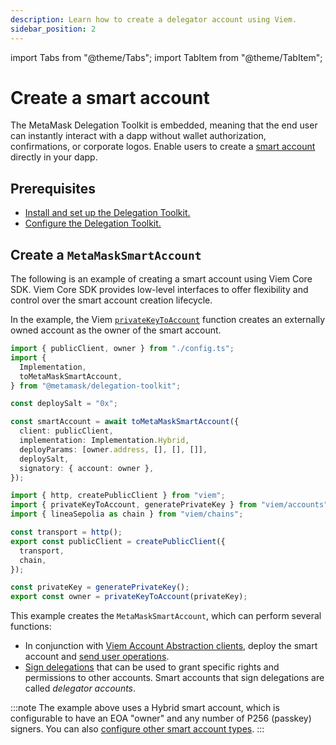 ```yaml
---
description: Learn how to create a delegator account using Viem.
sidebar_position: 2
---
```


import Tabs from "@theme/Tabs";
import TabItem from "@theme/TabItem";

# Create a smart account

The MetaMask Delegation Toolkit is embedded, meaning that the end user can instantly interact with a dapp without wallet authorization, confirmations, or corporate logos.
Enable users to create a [smart account](../../concepts/smart-accounts.md) directly in your dapp.

## Prerequisites

- [Install and set up the Delegation Toolkit.](../../get-started/install.md)
- [Configure the Delegation Toolkit.](../configure.md)

## Create a `MetaMaskSmartAccount`

The following is an example of creating a smart account using Viem Core SDK.
Viem Core SDK provides low-level interfaces to offer flexibility and control over the smart
account creation lifecycle.

In the example, the Viem [`privateKeyToAccount`](https://viem.sh/docs/accounts/local/privateKeyToAccount)
function creates an externally owned account as the owner of the smart account.

<Tabs>
<TabItem value="example.ts">

```typescript
import { publicClient, owner } from "./config.ts";
import { 
  Implementation, 
  toMetaMaskSmartAccount,
} from "@metamask/delegation-toolkit";

const deploySalt = "0x";

const smartAccount = await toMetaMaskSmartAccount({
  client: publicClient,
  implementation: Implementation.Hybrid,
  deployParams: [owner.address, [], [], []],
  deploySalt,
  signatory: { account: owner },
});
```

</TabItem>

<TabItem value="config.ts">
 
```typescript
import { http, createPublicClient } from "viem";
import { privateKeyToAccount, generatePrivateKey } from "viem/accounts";
import { lineaSepolia as chain } from "viem/chains";

const transport = http(); 
export const publicClient = createPublicClient({ 
  transport, 
  chain, 
});

const privateKey = generatePrivateKey(); 
export const owner = privateKeyToAccount(privateKey);
```

</TabItem>
</Tabs>


This example creates the `MetaMaskSmartAccount`, which can perform several functions:

- In conjunction with [Viem Account Abstraction clients](../configure.md), deploy the smart account
  and [send user operations](../send-user-operation.md).
- [Sign delegations](../create-delegation/index.md) that can be used to grant specific rights and permissions to other accounts.
  Smart accounts that sign delegations are called *delegator accounts*.

:::note 
The example above uses a Hybrid smart account, which is configurable to have an EOA "owner" and any number of P256 (passkey) signers.
You can also [configure other smart account types](configure-accounts-signers.md).
:::
